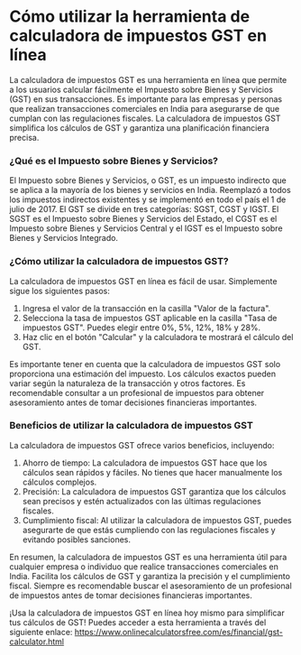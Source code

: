 Cómo utilizar la herramienta de calculadora de impuestos GST en línea
=====================================================================

La calculadora de impuestos GST es una herramienta en línea que permite a los usuarios calcular fácilmente el Impuesto sobre Bienes y Servicios (GST) en sus transacciones. Es importante para las empresas y personas que realizan transacciones comerciales en India para asegurarse de que cumplan con las regulaciones fiscales. La calculadora de impuestos GST simplifica los cálculos de GST y garantiza una planificación financiera precisa.

### ¿Qué es el Impuesto sobre Bienes y Servicios?

El Impuesto sobre Bienes y Servicios, o GST, es un impuesto indirecto que se aplica a la mayoría de los bienes y servicios en India. Reemplazó a todos los impuestos indirectos existentes y se implementó en todo el país el 1 de julio de 2017. El GST se divide en tres categorías: SGST, CGST y IGST. El SGST es el Impuesto sobre Bienes y Servicios del Estado, el CGST es el Impuesto sobre Bienes y Servicios Central y el IGST es el Impuesto sobre Bienes y Servicios Integrado.

### ¿Cómo utilizar la calculadora de impuestos GST?

La calculadora de impuestos GST en línea es fácil de usar. Simplemente sigue los siguientes pasos:

1. Ingresa el valor de la transacción en la casilla "Valor de la factura".
2. Selecciona la tasa de impuestos GST aplicable en la casilla "Tasa de impuestos GST". Puedes elegir entre 0%, 5%, 12%, 18% y 28%.
3. Haz clic en el botón "Calcular" y la calculadora te mostrará el cálculo del GST.

Es importante tener en cuenta que la calculadora de impuestos GST solo proporciona una estimación del impuesto. Los cálculos exactos pueden variar según la naturaleza de la transacción y otros factores. Es recomendable consultar a un profesional de impuestos para obtener asesoramiento antes de tomar decisiones financieras importantes.

### Beneficios de utilizar la calculadora de impuestos GST

La calculadora de impuestos GST ofrece varios beneficios, incluyendo:

1. Ahorro de tiempo: La calculadora de impuestos GST hace que los cálculos sean rápidos y fáciles. No tienes que hacer manualmente los cálculos complejos.
2. Precisión: La calculadora de impuestos GST garantiza que los cálculos sean precisos y estén actualizados con las últimas regulaciones fiscales.
3. Cumplimiento fiscal: Al utilizar la calculadora de impuestos GST, puedes asegurarte de que estás cumpliendo con las regulaciones fiscales y evitando posibles sanciones.

En resumen, la calculadora de impuestos GST es una herramienta útil para cualquier empresa o individuo que realice transacciones comerciales en India. Facilita los cálculos de GST y garantiza la precisión y el cumplimiento fiscal. Siempre es recomendable buscar el asesoramiento de un profesional de impuestos antes de tomar decisiones financieras importantes.

¡Usa la calculadora de impuestos GST en línea hoy mismo para simplificar tus cálculos de GST! Puedes acceder a esta herramienta a través del siguiente enlace: <https://www.onlinecalculatorsfree.com/es/financial/gst-calculator.html>